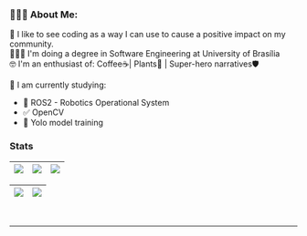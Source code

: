### 👩🏻‍💻 About Me:
💭 I like to see coding as a way I can use to cause a positive impact on my community.<br>👩🏻‍🎓 I'm doing a degree in Software Engineering at University of Brasília<br>🤓 I'm an enthusiast of: Coffee☕| Plants🌵 | Super-hero narratives🛡️ <br>

📑 I am currently studying:
- 🤖 ROS2 - Robotics Operational System
- ✅ OpenCV
- 🧠 Yolo model training

<!--### 🌐 Let's take a coffee?: 
[![Discord](https://img.shields.io/badge/Discord-%237289DA.svg?logo=discord&logoColor=white)](https://discord.gg/Suyanne#9896) [![LinkedIn](https://img.shields.io/badge/LinkedIn-%230077B5.svg?logo=linkedin&logoColor=white)](https://linkedin.com/in/suyanne-miranda) 

### 💻 Tech Stack:
![JavaScript](https://img.shields.io/badge/javascript-%23323330.svg?style=for-the-badge&logo=javascript&logoColor=%23F7DF1E) ![TypeScript](https://img.shields.io/badge/typescript-%23007ACC.svg?style=for-the-badge&logo=typescript&logoColor=white) ![HTML5](https://img.shields.io/badge/html5-%23E34F26.svg?style=for-the-badge&logo=html5&logoColor=white) ![CSS3](https://img.shields.io/badge/css3-%231572B6.svg?style=for-the-badge&logo=css3&logoColor=white) <br>
![NodeJS](https://img.shields.io/badge/node.js-6DA55F?style=for-the-badge&logo=node.js&logoColor=white) ![Vue.js](https://img.shields.io/badge/vuejs-%2335495e.svg?style=for-the-badge&logo=vuedotjs&logoColor=%234FC08D) ![Express.js](https://img.shields.io/badge/express.js-%23404d59.svg?style=for-the-badge&logo=express&logoColor=%2361DAFB)<br>
![MongoDB](https://img.shields.io/badge/MongoDB-%234ea94b.svg?style=for-the-badge&logo=mongodb&logoColor=white) ![MySQL](https://img.shields.io/badge/mysql-%2300f.svg?style=for-the-badge&logo=mysql&logoColor=white) ![Docker](https://img.shields.io/badge/docker-%230db7ed.svg?style=for-the-badge&logo=docker&logoColor=white) <br>
![Insomnia](https://img.shields.io/badge/Insomnia-black?style=for-the-badge&logo=insomnia&logoColor=5849BE) ![Figma](https://img.shields.io/badge/figma-%23F24E1E.svg?style=for-the-badge&logo=figma&logoColor=white) ![NPM](https://img.shields.io/badge/NPM-%23000000.svg?style=for-the-badge&logo=npm&logoColor=white) ![Yarn](https://img.shields.io/badge/yarn-%232C8EBB.svg?style=for-the-badge&logo=yarn&logoColor=white) ![JWT](https://img.shields.io/badge/JWT-black?style=for-the-badge&logo=JSON%20web%20tokens) -->

<!-- ### 📊 GitHub Stats: 
<div align="center">
<a href="https://github.com/Suyannesara">
   <img height="160em" src="https://github-readme-streak-stats.herokuapp.com/?user=Suyannesara&theme=dark&hide_border=true"/>
   <img height="160em" src="https://github-readme-stats.vercel.app/api/top-langs/?username=Suyannesara&layout=compact&langs_count=5&theme=dark&count_private=true"/>
</a>
</div>
<br /><br />
<div align="center">
<a href="https://github.com/Suyannesara">
   <img height="160em" src="https://github-readme-streak-stats.herokuapp.com/?user=Suyannesara&theme=dark&hide_border=true"/>
   <img height="160em" src="https://github-readme-stats.vercel.app/api/top-langs/?username=Suyannesara&layout=compact&langs_count=5&theme=dark&count_private=true"/>
</a>
</div> -->

### Stats

| ![](http://github-profile-summary-cards.vercel.app/api/cards/stats?username=Suyannesara&theme=nord_dark) | ![](http://github-profile-summary-cards.vercel.app/api/cards/repos-per-language?username=Suyannesara&hide=Html&theme=nord_dark) | ![](http://github-profile-summary-cards.vercel.app/api/cards/most-commit-language?username=Suyannesara&theme=nord_dark) |
| :-: | :-: | :-: |

| ![](http://github-profile-summary-cards.vercel.app/api/cards/profile-details?username=Suyannesara&theme=nord_dark) | ![](https://github-readme-stats-wheat-one-23.vercel.app?user=Suyannesara&hide_border=true&date_format=M%20j%5B%2C%20Y%5D&background=2D3742&stroke=2D3742&ring=6bbbca&fire=6bbbca&currStreakNum=fff&sideNums=6bbbca&currStreakLabel=6bbbca&sideLabels=fff&dates=fff) |
| :-: | :-: |

<br />

<!-- ![](https://github-readme-stats.vercel.app/api?username=suyannesara&theme=highcontrast&hide_border=true&include_all_commits=true&count_private=true)<br/> -->
<!-- ![](https://github-readme-streak-stats.herokuapp.com/?user=suyannesara&theme=highcontrast&hide_border=true)<br/> -->
<!-- ![](https://github-readme-stats.vercel.app/api/top-langs/?username=Suyannesara&theme=highcontrast&hide_border=true&include_all_commits=true&count_private=true&layout=compact) -->

---
<!-- [![](https://visitcount.itsvg.in/api?id=Suyannesara&icon=3&color=8)](https://visitcount.itsvg.in) -->

<!-- Proudly created with GPRM ( https://gprm.itsvg.in ) -->


